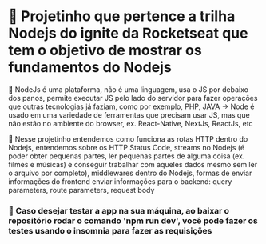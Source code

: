 # 🚀 Projetinho que pertence a trilha Nodejs do ignite da Rocketseat que tem o objetivo de mostrar os fundamentos do Nodejs

🚀 NodeJs é uma plataforma, não é uma linguagem, usa o JS por debaixo dos panos, permite executar JS pelo lado do servidor para fazer operações que outras tecnologias já faziam, como por exemplo, PHP, JAVA → Node é usado em uma variedade de ferramentas que precisam usar JS, mas que não estão no ambiente do browser, ex. React-Native, NextJs, ReactJs, etc

🚀 Nesse projetinho entendemos como funciona as rotas HTTP dentro do Nodejs, entendemos sobre os HTTP Status Code, streams no Nodejs (é poder obter pequenas partes, ler pequenas partes de alguma coisa (ex. filmes e músicas) e conseguir trabalhar com aqueles dados mesmo sem ler o arquivo por completo), middlewares dentro do Nodejs, formas de enviar informações do frontend enviar informações para o backend: query parameters, route parameters, request body

### 🚀 Caso desejar testar a app na sua máquina, ao baixar o repositório rodar o comando 'npm run dev', você pode fazer os testes usando o insomnia para fazer as requisições
